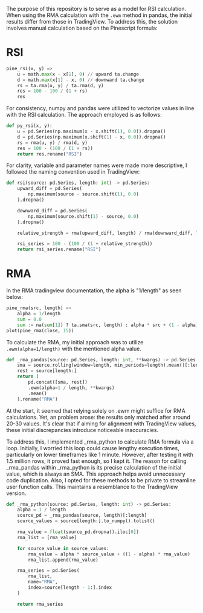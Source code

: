 The purpose of this repository is to serve as a model for RSI calculation. When using the RMA calculation with the `.ewm` method in pandas, the initial results differ from those in TradingView. To address this, the solution involves manual calculation based on the Pinescript formula:

# RSI

```python
pine_rsi(x, y) => 
    u = math.max(x - x[1], 0) // upward ta.change
    d = math.max(x[1] - x, 0) // downward ta.change
    rs = ta.rma(u, y) / ta.rma(d, y)
    res = 100 - 100 / (1 + rs)
    res
```

For consistency, numpy and pandas were utilized to vectorize values in line with the RSI calculation. The approach employed is as follows:

```python
def py_rsi(x, y):
    u = pd.Series(np.maximum(x - x.shift(1), 0.0)).dropna()
    d = pd.Series(np.maximum(x.shift(1) - x, 0.0)).dropna()
    rs = rma(u, y) / rma(d, y)
    res = 100 - (100 / (1 + rs))
    return res.rename("RSI")
```

For clarity, variable and parameter names were made more descriptive, I followed the naming convention used in TradingView:

```python
def rsi(source: pd.Series, length: int) -> pd.Series:
    upward_diff = pd.Series(
        np.maximum(source - source.shift(1), 0.0)
    ).dropna()

    downward_diff = pd.Series(
        np.maximum(source.shift(1) - source, 0.0)
    ).dropna()

    relative_strength = rma(upward_diff, length) / rma(downward_diff, length)

    rsi_series = 100 - (100 / (1 + relative_strength))
    return rsi_series.rename("RSI")
```

# RMA

In the RMA tradingview documentation, the alpha is "1/length" as seen below:

```python
pine_rma(src, length) =>
    alpha = 1/length
    sum = 0.0
    sum := na(sum[1]) ? ta.sma(src, length) : alpha * src + (1 - alpha) * nz(sum[1])
plot(pine_rma(close, 15))
``` 

To calculate the RMA, my initial approach was to utilize `.ewm(alpha=1/length)` with the mentioned alpha value. 

```python
def _rma_pandas(source: pd.Series, length: int, **kwargs) -> pd.Series:
    sma = source.rolling(window=length, min_periods=length).mean()[:length]
    rest = source[length:]
    return (
        pd.concat([sma, rest])
        .ewm(alpha=1 / length, **kwargs)
        .mean()
    ).rename("RMA")
```

At the start, it seemed that relying solely on .ewm might suffice for RMA calculations. Yet, an problem arose: the results only matched after around 20-30 values. It's clear that if aiming for alignment with TradingView values, these initial discrepancies introduce noticeable inaccuracies. 

To address this, I implemented _rma_python to calculate RMA formula via a loop. Initially, I worried this loop could cause lengthy execution times, particularly on lower timeframes like 1 minute. However, after testing it with 1.5 million rows, it proved fast enough, so I kept it. The reason for calling _rma_pandas within _rma_python is its precise calculation of the initial value, which is always an SMA. This approach helps avoid unnecessary code duplication. Also, I opted for these methods to be private to streamline user function calls. This maintains a resemblance to the TradingView version.

```python
def _rma_python(source: pd.Series, length: int) -> pd.Series:
    alpha = 1 / length
    source_pd = _rma_pandas(source, length)[:length]
    source_values = source[length:].to_numpy().tolist()

    rma_value = float(source_pd.dropna().iloc[0])
    rma_list = [rma_value]

    for source_value in source_values:
        rma_value = alpha * source_value + ((1 - alpha) * rma_value)
        rma_list.append(rma_value)

    rma_series = pd.Series(
        rma_list,
        name="RMA",
        index=source[length - 1:].index
    )

    return rma_series
```
